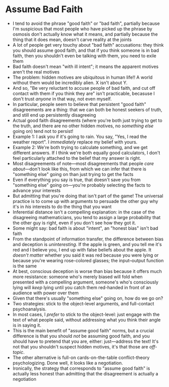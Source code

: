 # Assume Bad Faith

* I tend to avoid the phrase "good faith" or "bad faith", partially because I'm suspicious that most people who have picked up the phrase by osmosis don't actually know what it means, and partially because the thing that it does mean, doesn't carve reality at the joints
 * A lot of people get very touchy about "bad faith" accusations: they think you should assume good faith, and that if you think someone is in bad faith, then you shouldn't even be talking with them, you need to exile them
 * Bad faith doesn't mean "with ill intent"; it means the apparent motives aren't the real motives
 * The problem: hidden motives are ubiquitous in human life!! A world without them would be incredibly alien. X isn't about Y.
 * And so, "Be very reluctant to accuse people of bad faith, and cut off contact with them if you think they are" isn't practicable, becasuse I don't trust _anyone_ in that way, not even myself.
 * In particular, people seem to believe that persistent "good faith" disagreements are a thing: that we can both be honest seekers of truth, and still end up persistently disagreeing
 * Actual good faith disagreements (where you're both just trying to get to the truth, and there are no other hidden motives, no _something else_ going on) tend not to persist!
 * Example 1: I ask you if it's going to rain. You say, "Yes, I read the weather report". I _immediately_ replace my belief with yours.
 * Example 2: We're both trying to calculate something, and we get different answers. If I think we're both equally good calculators, I don't feel particularly attached to the belief that my answer is right.
 * Most disagreements of note—most disagreements that people _care about_—don't look like this, from which we can infer that there is "something else" going on than just trying to get the facts
 * Even if everything you say is true, that doesn't save you from "something else" going on—you're probably selecting the facts to advance your interests
 * But admitting that you're doing that isn't part of the game! The universal practice is to come up with arguments to persuade the other guy why it's in _his_ interests to do the thing that you want
 * Inferential distance isn't a compelling explanation: in the case of the disagreeing mathematicians, you tend to assign a large probability that the other guy is right, even if you don't see how they got it.
 * Some might say: bad faith is about "intent", an "honest bias" isn't bad faith
 * From the standpoint of information transfer, the difference between bias and deception is _uninteresting_. If the apple is green, and you tell me it's red and I believe you, I end up with false beliefs about the apple. It _doesn't matter_ whether you said it was red because you were lying or because you're wearing rose-colored glasses; the input–output function is the same
 * At best, conscious deception is worse than bias because it offers much more resistance: someone who's merely biased will fold when presented with a compelling argument, someone's who's consciously lying will _keep_ lying until you catch them red-handed in front of an audience with power over them
 * Given that there's usually "something else" going on, how do we go on?
 * Two strategies: stick to the object-level arguments, and full-contact psychoanalysis.
 * In most cases, I _prefer_ to stick to the object-level: just engage with the text of what people said, without addressing what you think their angle is in saying it.
 * This is the main benefit of "assume good faith" norms, but a crucial difference is that you should _not_ be assuming good faith, and you should have to pretend that you are, either: just—address the text! It's not that you shouldn't suspect hidden motives, it's that those are _off-topic_.
 * The other alternative is full-on cards-on-the-table conflict-theory psychologizing. Done well, it looks like a negotiation.
 * Ironically, the strategy that corresponds to "assume good faith" is actually less honest than admitting that the disagreement is actually a negotiation
